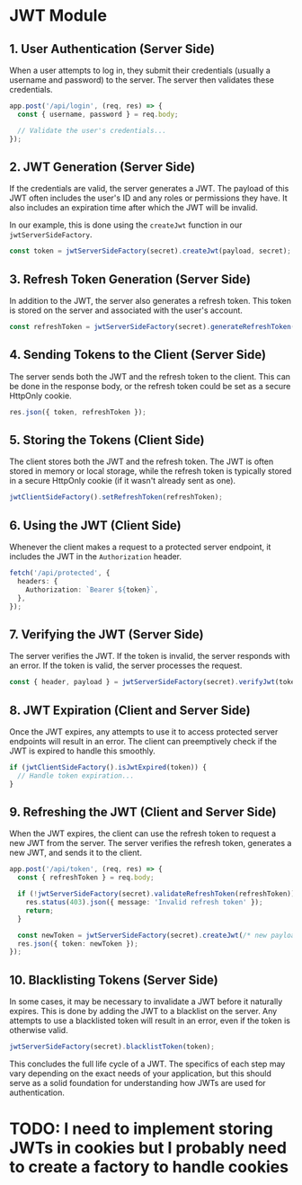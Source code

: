 # JWT Module

## 1. User Authentication (Server Side)

When a user attempts to log in, they submit their credentials (usually a username and password) to the server. The server then validates these credentials.

```typescript
app.post('/api/login', (req, res) => {
  const { username, password } = req.body;

  // Validate the user's credentials...
});
```

## 2. JWT Generation (Server Side)

If the credentials are valid, the server generates a JWT. The payload of this JWT often includes the user's ID and any roles or permissions they have. It also includes an expiration time after which the JWT will be invalid.

In our example, this is done using the `createJwt` function in our `jwtServerSideFactory`.

```typescript
const token = jwtServerSideFactory(secret).createJwt(payload, secret);
```

## 3. Refresh Token Generation (Server Side)

In addition to the JWT, the server also generates a refresh token. This token is stored on the server and associated with the user's account.

```typescript
const refreshToken = jwtServerSideFactory(secret).generateRefreshToken();
```

## 4. Sending Tokens to the Client (Server Side)

The server sends both the JWT and the refresh token to the client. This can be done in the response body, or the refresh token could be set as a secure HttpOnly cookie. 

```typescript
res.json({ token, refreshToken });
```

## 5. Storing the Tokens (Client Side)

The client stores both the JWT and the refresh token. The JWT is often stored in memory or local storage, while the refresh token is typically stored in a secure HttpOnly cookie (if it wasn't already sent as one). 

```typescript
jwtClientSideFactory().setRefreshToken(refreshToken);
```

## 6. Using the JWT (Client Side)

Whenever the client makes a request to a protected server endpoint, it includes the JWT in the `Authorization` header. 

```typescript
fetch('/api/protected', {
  headers: {
    Authorization: `Bearer ${token}`,
  },
});
```

## 7. Verifying the JWT (Server Side)

The server verifies the JWT. If the token is invalid, the server responds with an error. If the token is valid, the server processes the request. 

```typescript
const { header, payload } = jwtServerSideFactory(secret).verifyJwt(token);
```

## 8. JWT Expiration (Client and Server Side)

Once the JWT expires, any attempts to use it to access protected server endpoints will result in an error. The client can preemptively check if the JWT is expired to handle this smoothly.

```typescript
if (jwtClientSideFactory().isJwtExpired(token)) {
  // Handle token expiration...
}
```

## 9. Refreshing the JWT (Client and Server Side)

When the JWT expires, the client can use the refresh token to request a new JWT from the server. The server verifies the refresh token, generates a new JWT, and sends it to the client.

```typescript
app.post('/api/token', (req, res) => {
  const { refreshToken } = req.body;

  if (!jwtServerSideFactory(secret).validateRefreshToken(refreshToken)) {
    res.status(403).json({ message: 'Invalid refresh token' });
    return;
  }

  const newToken = jwtServerSideFactory(secret).createJwt(/* new payload */, secret);
  res.json({ token: newToken });
});
```

## 10. Blacklisting Tokens (Server Side)

In some cases, it may be necessary to invalidate a JWT before it naturally expires. This is done by adding the JWT to a blacklist on the server. Any attempts to use a blacklisted token will result in an error, even if the token is otherwise valid.

```typescript
jwtServerSideFactory(secret).blacklistToken(token);
```

This concludes the full life cycle of a JWT. The specifics of each step may vary depending on the exact needs of your application, but this should serve as a solid foundation for understanding how JWTs are used for authentication.



# TODO: I need to implement storing JWTs in cookies but I probably need to create a factory to handle cookies
